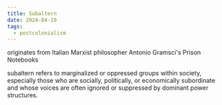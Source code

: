 ```yaml
---
title: Subaltern
date: 2024-04-19
tags:
  - postcolonialism
---
```

originates from Italian Marxist philosopher Antonio Gramsci's Prison Notebooks

subaltern refers to marginalized or oppressed groups within society, especially those who are socially, politically, or economically subordinate and whose voices are often ignored or suppressed by dominant power structures.


